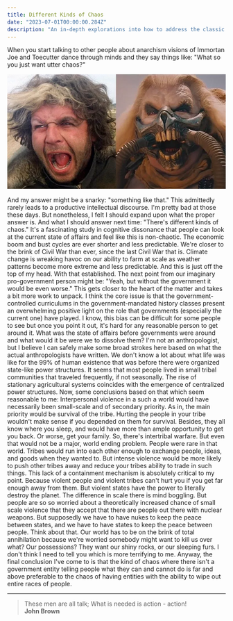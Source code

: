 ```yaml
---
title: Different Kinds of Chaos
date: "2023-07-01T00:00:00.284Z"
description: "An in-depth explorations into how to address the classic accusation that anarchists just want more chaos."
---
```


When you start talking to other people about anarchism visions of Immortan Joe and Toecutter dance through minds and they say things like:
"What so you just want utter chaos?"

![](./Hugh-Keays-Byrne-Toecutter-and-Immortan-Joe.png)

And my answer might be a snarky: "something like that." This admittedly rarely leads to a productive intellectual discourse. I'm pretty bad at those these days.
But nonetheless, I felt I should expand upon what the proper answer is. And what I should answer next time:
"There's different kinds of chaos."
It's a fascinating study in cognitive dissonance that people can look at the current state of affairs and feel like this is non-chaotic. The economic boom and bust cycles are ever shorter and less predictable. We're closer to the brink of Civil War than ever, since the last Civil War that is. Climate change is wreaking havoc on our ability to farm at scale as weather patterns become more extreme and less predictable. And this is just off the top of my head.
With that established. The next point from our imaginary pro-government person might be:
"Yeah, but without the government it would be even worse."
This gets closer to the heart of the matter and takes a bit more work to unpack.
I think the core issue is that the government-controlled curriculums in the government-mandated history classes present an overwhelming positive light on the role that governments (especially the current one) have played. I know, this bias can be difficult for some people to see but once you point it out, it's hard for any reasonable person to get around it.
What was the state of affairs before governments were around and what would it be were we to dissolve them? 
I'm not an anthropologist, but I believe I can safely make some broad strokes here based on what the actual anthropologists have written.
We don't know a lot about what life was like for the 99% of human existence that was before there were organized state-like power structures.
It seems that most people lived in small tribal communities that traveled frequently, if not seasonally.
The rise of stationary agricultural systems coincides with the emergence of centralized power structures.
Now, some conclusions based on that which seem reasonable to me:
Interpersonal violence in a such a world would have necessarily been small-scale and of secondary priority. As in, the main priority would be survival of the tribe. Hurting the people in your tribe wouldn't make sense if you depended on them for survival. Besides, they all know where you sleep, and would have more than ample opportunity to get you back. Or worse, get your family. So, there's intertribal warfare. But even that would not be a major, world ending problem. People were rare in that world. Tribes would run into each other enough to exchange people, ideas, and goods when they wanted to. But intense violence would be more likely to push other tribes away and reduce your tribes ability to trade in such things. 
This lack of a containment mechanism is absolutely critical to my point. Because violent people and violent tribes can't hurt you if you get far enough away from them. But violent states have the power to literally destroy the planet. The difference in scale there is mind boggling. But people are so so worried about a theoretically increased chance of small scale violence that they accept that there are people out there with nuclear weapons. 
But supposedly we have to have nukes to keep the peace between states, and we have to have states to keep the peace between people. Think about that. Our world has to be on the brink of total annihilation because we're worried somebody might want to kill us over what? Our possessions? They want our shiny rocks, or our sleeping furs. 
I don't think I need to tell you which is more terrifying to me.
Anyway, the final conclusion I've come to is that the kind of chaos where there isn't a government entity telling people what they can and cannot do is far and above preferable to the chaos of having entities with the ability to wipe out entire races of people.


---

> These men are all talk; What is needed is action - action! <br>
> **John Brown**